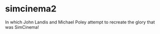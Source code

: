 # simcinema2
In which John Landis and Michael Poley attempt to recreate the glory that was SimCinema!
